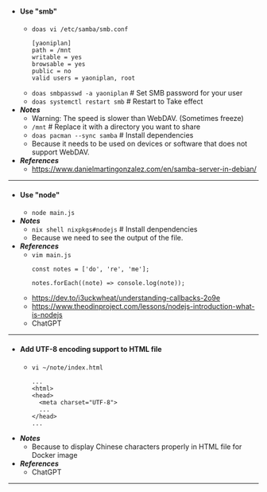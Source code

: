 - #### Use "smb"
    - `doas vi /etc/samba/smb.conf`
      ```
      [yaoniplan]
      path = /mnt
      writable = yes
      browsable = yes
      public = no
      valid users = yaoniplan, root
      ```
    - `doas smbpasswd -a yaoniplan` # Set SMB password for your user
    - `doas systemctl restart smb` # Restart to Take effect
- ***Notes***
    - Warning: The speed is slower than WebDAV. (Sometimes freeze)
    - `/mnt` # Replace it with a directory you want to share
    - `doas pacman --sync samba` # Install dependencies
    - Because it needs to be used on devices or software that does not support WebDAV.
- ***References***
    - https://www.danielmartingonzalez.com/en/samba-server-in-debian/
- ---
- #### Use "node"
    - `node main.js`
- ***Notes***
    - `nix shell nixpkgs#nodejs` # Install denpendencies
    - Because we need to see the output of the file.
- ***References***
    - `vim main.js`
      ```
      const notes = ['do', 're', 'me'];
      
      notes.forEach((note) => console.log(note));
      ```
    - https://dev.to/i3uckwheat/understanding-callbacks-2o9e
    - https://www.theodinproject.com/lessons/nodejs-introduction-what-is-nodejs
    - ChatGPT
- ---
- #### Add UTF-8 encoding support to HTML file
    - `vi ~/note/index.html`
      ```
      ...
      <html>
      <head>
        <meta charset="UTF-8">
        ...
      </head>
      ...
      ```
- ***Notes***
    - Because to display Chinese characters properly in HTML file for Docker image
- ***References***
    - ChatGPT
- ---
